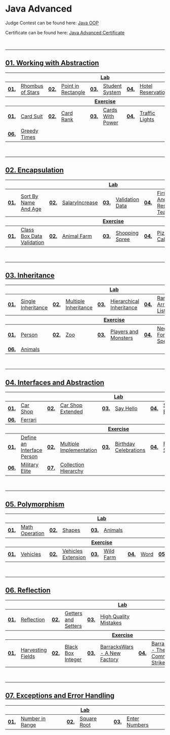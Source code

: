 # Java Advanced
Judge Contest can be found here: <a href="https://judge.softuni.org/Contests/#!/List/ByCategory/187/Java-OOP-Exercises">Java OOP</a>

Certificate can be found here: <a href="">Java Advanced Certificate</a>

<br/>

---

## <a href="Folder Link">01. Working with Abstraction
<table>
  <thead>
    <tr>
      <th colspan="10" style="text-align:center;">Lab</th>
    </tr>
  </thead>
  <tbody>
    <tr>
      <td><b>01.</b></td>
      <td><a href="XXXX">Rhombus of Stars</a></td>
      <td><b>02.</b></td>
      <td><a href="XXXX">Point in Rectangle</a></td>
      <td><b>03.</b></td>
      <td><a href="XXXX">Student System</a></td>
      <td><b>04.</b></td>
      <td><a href="XXXX">Hotel Reservation</a></td>
    </tr>
  </tbody>
  <thead>
    <tr>
      <th colspan="10" style="text-align:center;">Exercise</th>
    </tr>
  </thead>
  <tbody>
    <tr>
      <td><b>01.</b></td>
      <td><a href="XXXX">Card Suit</a></td>
      <td><b>02.</b></td>
      <td><a href="XXXX">Card Rank</a></td>
      <td><b>03.</b></td>
      <td><a href="XXXX">Cards With Power</a></td>
      <td><b>04.</b></td>
      <td><a href="XXXX">Traffic Lights</a></td>
      <td><b>05.</b></td>
      <td><a href="XXXX">Jedi Galaxy</a></td>
    </tr>
    <tr>
      <td><b>06.</b></td>
      <td><a href="XXXX">Greedy Times</a></td>
    </tr>
  </tbody>
</table>
<br/>

---

## <a href="Folder Link">02. Encapsulation
<table>
  <thead>
    <tr>
      <th colspan="10" style="text-align:center;">Lab</th>
    </tr>
  </thead>
  <tbody>
    <tr>
      <td><b>01.</b></td>
      <td><a href="XXXX">Sort By Name And Age</a></td>
      <td><b>02.</b></td>
      <td><a href="XXXX">SalaryIncrease</a></td>
      <td><b>03.</b></td>
      <td><a href="XXXX">Validation Data</a></td>
      <td><b>04.</b></td>
      <td><a href="XXXX">First And Reserve Team</a></td>
    </tr>
  </tbody>
  <thead>
    <tr>
      <th colspan="10" style="text-align:center;">Exercise</th>
    </tr>
  </thead>
  <tbody>
    <tr>
      <td><b>01.</b></td>
      <td><a href="XXXX">Class Box Data Validation</a></td>
      <td><b>02.</b></td>
      <td><a href="XXXX">Animal Farm</a></td>
      <td><b>03.</b></td>
      <td><a href="XXXX">Shopping Spree</a></td>
      <td><b>04.</b></td>
      <td><a href="XXXX">Pizza Calories</a></td>
      <td><b>05.</b></td>
      <td><a href="XXXX">Football Team Generator</a></td>
    </tr>
  </tbody>
</table>
<br/>

---

## <a href="Folder Link">03. Inheritance
<table>
  <thead>
    <tr>
      <th colspan="10" style="text-align:center;">Lab</th>
    </tr>
  </thead>
  <tbody>
    <tr>
      <td><b>01.</b></td>
      <td><a href="XXXX">Single Inheritance</a></td>
      <td><b>02.</b></td>
      <td><a href="XXXX">Multiple Inheritance</a></td>
      <td><b>03.</b></td>
      <td><a href="XXXX">Hierarchical Inheritance</a></td>
      <td><b>04.</b></td>
      <td><a href="XXXX">Random Array List</a></td>
      <td><b>05.</b></td>
      <td><a href="XXXX">Stack Of Strings</a></td>
    </tr>
  </tbody>
  <thead>
    <tr>
      <th colspan="10" style="text-align:center;">Exercise</th>
    </tr>
  </thead>
  <tbody>
    <tr>
      <td><b>01.</b></td>
      <td><a href="XXXX">Person</a></td>
      <td><b>02.</b></td>
      <td><a href="XXXX">Zoo</a></td>
      <td><b>03.</b></td>
      <td><a href="XXXX">Players and Monsters</a></td>
      <td><b>04.</b></td>
      <td><a href="XXXX">Need For Speed</a></td>
      <td><b>05.</b></td>
      <td><a href="XXXX">Restaurant</a></td>
    </tr>
    <tr>
      <td><b>06.</b></td>
      <td><a href="XXXX">Animals</a></td>
    </tr>
  </tbody>
</table>
<br/>

---

## <a href="Folder Link">04. Interfaces and Abstraction
<table>
  <thead>
    <tr>
      <th colspan="10" style="text-align:center;">Lab</th>
    </tr>
  </thead>
  <tbody>
    <tr>
      <td><b>01.</b></td>
      <td><a href="XXXX">Car Shop</a></td>
      <td><b>02.</b></td>
      <td><a href="XXXX">Car Shop Extended</a></td>
      <td><b>03.</b></td>
      <td><a href="XXXX">Say Hello</a></td>
      <td><b>04.</b></td>
      <td><a href="XXXX">Say Hello Extended</a></td>
      <td><b>05.</b></td>
      <td><a href="XXXX">Border Control</a></td>
    </tr>
    <tr>
      <td><b>06.</b></td>
      <td><a href="XXXX">Ferrari</a></td>
    </tr>
  </tbody>
  <thead>
    <tr>
      <th colspan="10" style="text-align:center;">Exercise</th>
    </tr>
  </thead>
  <tbody>
    <tr>
      <td><b>01.</b></td>
      <td><a href="XXXX">Define an Interface Person</a></td>
      <td><b>02.</b></td>
      <td><a href="XXXX">Multiple Implementation</a></td>
      <td><b>03.</b></td>
      <td><a href="XXXX">Birthday Celebrations</a></td>
      <td><b>04.</b></td>
      <td><a href="XXXX">Food Shortage</a></td>
      <td><b>05.</b></td>
      <td><a href="XXXX">Тelephony</a></td>
    </tr>
    <tr>
      <td><b>06.</b></td>
      <td><a href="XXXX">Military Elite</a></td>
      <td><b>07.</b></td>
      <td><a href="XXXX">Collection Hierarchy</a></td>
    </tr>
  </tbody>
</table>
<br/>

---

## <a href="Folder Link">05. Polymorphism
<table>
  <thead>
    <tr>
      <th colspan="10" style="text-align:center;">Lab</th>
    </tr>
  </thead>
  <tbody>
    <tr>
      <td><b>01.</b></td>
      <td><a href="XXXX">Math Operation</a></td>
      <td><b>02.</b></td>
      <td><a href="XXXX">Shapes</a></td>
      <td><b>03.</b></td>
      <td><a href="XXXX">Animals</a></td>
    </tr>
  </tbody>
  <thead>
    <tr>
      <th colspan="10" style="text-align:center;">Exercise</th>
    </tr>
  </thead>
  <tbody>
    <tr>
      <td><b>01.</b></td>
      <td><a href="XXXX">Vehicles</a></td>
      <td><b>02.</b></td>
      <td><a href="XXXX">Vehicles Extension</a></td>
      <td><b>03.</b></td>
      <td><a href="XXXX">Wild Farm</a></td>
      <td><b>04.</b></td>
      <td><a href="XXXX">Word</a></td>
      <td><b>05.</b></td>
      <td><a href="XXXX">Calculator</a></td>
    </tr>
  </tbody>
</table>
<br/>

---

## <a href="Folder Link">06. Reflection
<table>
  <thead>
    <tr>
      <th colspan="10" style="text-align:center;">Lab</th>
    </tr>
  </thead>
  <tbody>
    <tr>
      <td><b>01.</b></td>
      <td><a href="XXXX">Reflection</a></td>
      <td><b>02.</b></td>
      <td><a href="XXXX">Getters and Setters</a></td>
      <td><b>03.</b></td>
      <td><a href="XXXX">High Quality Mistakes</a></td>
    </tr>
  </tbody>
  <thead>
    <tr>
      <th colspan="10" style="text-align:center;">Exercise</th>
    </tr>
  </thead>
  <tbody>
    <tr>
      <td><b>01.</b></td>
      <td><a href="XXXX">Harvesting Fields</a></td>
      <td><b>02.</b></td>
      <td><a href="XXXX">Black Box Integer</a></td>
      <td><b>03.</b></td>
      <td><a href="XXXX">BarracksWars - A New Factory</a></td>
      <td><b>04.</b></td>
      <td><a href="XXXX">BarracksWars - The Commands Strike Back</a></td>
      <td><b>05.</b></td>
      <td><a href="XXXX">BarracksWars - Return of the Dependencies</a></td>
    </tr>
  </tbody>
</table>
<br/>

---

## <a href="Folder Link">07. Exceptions and Error Handling
<table>
  <thead>
    <tr>
      <th colspan="10" style="text-align:center;">Lab</th>
    </tr>
  </thead>
  <tbody>
    <tr>
      <td><b>01.</b></td>
      <td><a href="XXXX">Number in Range</a></td>
      <td><b>02.</b></td>
      <td><a href="XXXX">Square Root</a></td>
      <td><b>03.</b></td>
      <td><a href="XXXX">Enter Numbers</a></td>
    </tr>
  </tbody>
</table>
<br/>